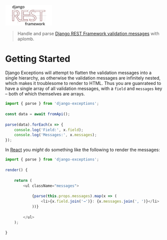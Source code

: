 <img alt="Django Exceptions" src="media/django-rest-framework.png" width="150" />

> Handle and parse [Django REST Framework validation messages](https://docs.djangoproject.com/en/1.11/ref/forms/validation/) with aplomb. 

# Getting Started

Django Exceptions will attempt to flatten the validation messages into a single hierarchy, as otherwise the validation messages are infinitely nested, which makes it troublesome to render to HTML. Thus you are guanrateed to have a single array of all validation messages, with a `field` and `messages` key &ndash; both of which themselves are arrays.

```javascript
import { parse } from 'django-exceptions';

const data = await fromApi();

parse(data).forEach(x => {
    console.log('Field:', x.field);
    console.log('Messages:', x.messages);
});
```

In [React](https://github.com/facebook/react) you *might* do something like the following to render the messages:

```javascript
import { parse } from 'django-exceptions';

render() {
    
    return (
        <ul className="messages">

            {parse(this.props.messages).map(x => (
                <li>{x.field.join('→')}: {x.messages.join(', ')}</li>
            ))}

        </ul>
    );

}
```

